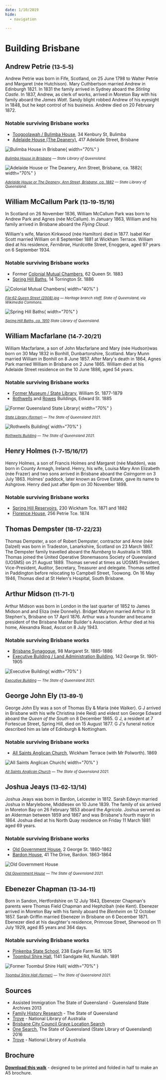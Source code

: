 ```yaml
---
date: 1/10/2019
hide:
  - navigation

---
```


# Building Brisbane 

<!--
Introduction

???+ directions "Directions" 

    Starting point
    Walking directions to first headstone... is the grave of...
    
    ![](../assets/404.png){ width="15%" }
-->

## Andrew Petrie <small>(13‑5‑5)</small>

Andrew Petrie was born in Fife, Scotland, on 25 June 1798 to Walter Petrie and Margaret (née Hutchison). Mary Cuthbertson married Andrew in Edinburgh 1821. In 1831 the family arrived in Sydney aboard the *Stirling Castle*. In 1837, Andrew, as clerk of works, arrived in Moreton Bay with his family aboard the *James Watt*. Sandy blight robbed Andrew of his eyesight in 1848, but he kept control of his business. Andrew died on 20 February 1872.

### Notable surviving Brisbane works

- [Toogoolawah / Bulimba House](https://apps.des.qld.gov.au/heritage-register/detail/?id=600179), 34 Kenbury St, Bulimba
- [Adelaide House (The Deanery)](https://apps.des.qld.gov.au/heritage-register/detail/?id=600078), 417 Adelaide Street, Brisbane

![Bulimba House in Brisbane](../assets/bulimba-house.jpg){ width="70%" }  

*<small>[Bulimba House in Brisbane](http://onesearch.slq.qld.gov.au/permalink/f/1upgmng/slq_alma21218956340002061) — State Library of Queensland.</small>*

![Adelaide House or The Deanery, Ann Street, Brisbane, ca. 1882](../assets/adelaide-house.jpg){ width="70%" }  

*<small>[Adelaide House or The Deanery, Ann Street, Brisbane, ca. 1882](http://onesearch.slq.qld.gov.au/permalink/f/1upgmng/slq_alma21220456580002061) — State Library of Queensland.</small>*


<!--
??? directions "Directions" 

    Walking directions to next headstone... is the grave of...
    
    ![](../assets/404.png){ width="15%" }
-->

## William McCallum Park <small>(13‑19‑15/16)</small>

In Scotland on 26 November 1836, William McCallum Park was born to Andrew Park and Agnes (née McCallum). In January 1863, William and his family arrived in Brisbane aboard the *Flying Cloud*.

William's wife, Marion Kirkwood (née Hamilton) died in 1877. Isabel Ker Scott married William on 8 September 1881 at Wickham Terrace. William died at his residence, *Fernibrae*, Hurdcotte Street, Enoggera, aged 97 years on 6 September 1934.

### Notable surviving Brisbane works

- Former [Colonial Mutual Chambers](https://apps.des.qld.gov.au/heritage-register/detail/?id=600160), 62 Queen St. 1883
- [Spring Hill Baths](https://apps.des.qld.gov.au/heritage-register/detail/?id=600313), 14 Torrington St. 1886


![Colonial Mutual Chambers](../assets/colonial-mutual-chambers.jpg){ width="40%" }  

*<small>[File:62 Queen Street (2008).jpg](https://commons.wikimedia.org/wiki/File:62_Queen_Street_(2008).jpg) — Heritage branch staff, State of Queensland, via Wikimedia Commons.</small>*

![Spring Hill Baths](../assets/spring-hill-baths.jpg){ width="70%" }  

*<small>[Spring Hill Baths, ca. 1910](http://onesearch.slq.qld.gov.au/permalink/f/1upgmng/slq_alma21218338600002061) State Library of Queensland.</small>*


## William Macfarlane <small>(14‑7‑20/21)</small>

William Macfarlane, a son of John Macfarlane and Mary (née Hudson)was born on 30 May 1832 in Bonhill, Dunbartonshire, Scotland. Mary Munn married William in Bonhill on 8 June 1857. After Mary's death in 1864, Agnes Park married William in Brisbane on 2 June 1865. William died at his Adelaide Street residence on the 10 June 1886, aged 54 years.

### Notable surviving Brisbane works

- [Former Museum / State Library](https://apps.des.qld.gov.au/heritage-register/detail/?id=600177), William St. 1877-1879
- [Rothwells](https://apps.des.qld.gov.au/heritage-register/detail/?id=600094) and [Rowes](https://apps.des.qld.gov.au/heritage-register/detail/?id=600095) Buildings, Edward St. 1885

![Former Queensland State Library](../assets/state-library-former.jpg){ width="70%" }  

*<small>[State Library (former)](https://apps.des.qld.gov.au/heritage-register/detail/?id=600177#) — The State of Queensland 2021.</small>*


![Rothwells Building](../assets/rothwells-building.jpg){ width="70%" }  

*<small>[Rothwells Building](https://apps.des.qld.gov.au/heritage-register/detail/?id=600094) — The State of Queensland 2021.</small>*

<!--
![Rowes Building](../assets/rowes-building.jpg){ width="40%" }  

*<small>[Rowes Building](https://apps.des.qld.gov.au/heritage-register/detail/?id=600095#) — The State of Queensland 2021.</small>*
-->

## Henry Holmes <small>(1‑7‑15/16/17)</small>

Henry Holmes, a son of Francis Holmes and Margaret (née Madden), was born in County Armagh, Ireland. Henry, his wife, Louisa Mary Ann Elizabeth (née Frazer) and two sons arrived in Brisbane aboard the *Cairngorm* on 3 July 1863. Holmes' paddock, later known as Grove Estate, gave its name to Ashgrove. Henry died just after 6pm on 30 November 1898.

### Notable surviving Brisbane works

- [Spring Hill Reservoirs](https://apps.des.qld.gov.au/heritage-register/detail/?id=600174), 230 Wickham Tce. 1871 and 1882 
- [Florence House](https://heritage.brisbane.qld.gov.au/heritage-places/391), 256 Petrie Tce. 1874


## Thomas Dempster <small>(18‑17‑22/23)</small>

Thomas Dempster, a son of Robert Dempster, contractor and Anne (née Dalzell) was born in Tradeston, Lanarkshire, Scotland on 23 March 1867. The Dempster family travelled aboard the *Nurnberg* to Australia in 1889. Thomas joined the United Operative Stonemasons Society of Queensland (UOSMS) on 21 August 1889. Thomas served at times as UOSMS President, Vice-President, Auditor, Secretary, Treasurer and delegate. Thomas settled in Paddington before relocating to Campbell Street, Toowong. On 16 May 1946, Thomas died at St Helen's Hospital, South Brisbane.

<!-- what did he do? -->


## Arthur Midson <small>(11‑71‑1)</small>

Arthur Midson was born in London in the last quarter of 1852 to James Midson and and Eliza (née Donnelly). Bridget Malynn married Arthur in St Stephen's, Brisbane on 17 April 1876. Arthur was a founder and became president of the Brisbane Master Builder's Association. Arthur died at his home, Alexandra Road, Ascot on 8 July 1943.

### Notable surviving Brisbane works

- [Brisbane Synagogue](https://apps.des.qld.gov.au/heritage-register/detail/?id=600127), 98 Margaret St. 1885-1886
- [Executive Building / Land Administration Building](https://apps.des.qld.gov.au/heritage-register/detail/?id=600123), 142 George St. 1901-1905


![Executive Building](../assets/executive-building.jpg){ width="70%" }  

*<small>[Executive Building](https://apps.des.qld.gov.au/heritage-register/detail/?id=600123#) — The State of Queensland 2021.</small>*


## George John Ely <small>(13‑89‑1)</small>

George John Ely was a son of Thomas Ely & Maria (née Walker). G J arrived in Brisbane with his wife Christina (née Reid) and eldest son George Edward aboard the *Queen of the South* on 8 December 1865. G J, a resident at 7 Fortescue Street, Spring Hill, died on 15 August 1877. G J's funeral notice described him as late of Edinburgh & Nottingham.

### Notable surviving Brisbane works

- [All Saints Anglican Church](https://apps.des.qld.gov.au/heritage-register/detail/?id=600168), Wickham Terrace (with Mr Polworth). 1869


![All Saints Anglican Church](../assets/all-saints-anglican-church-2009.jpg){ width="70%" }  

*<small>[All Saints Anglican Church](https://apps.des.qld.gov.au/heritage-register/detail/?id=600168#) — The State of Queensland 2021.</small>*


## Joshua Jeays <small>(13‑62‑13/14)</small>

Joshua Jeays was born in Bardon, Leicester in 1812. Sarah Edwyn married Joshua in Marylebone, Middlesex on 10 June 1839. The family of six arrived in Moreton Bay on 26 February 1853 aboard the *Agricola*. Joshua served as an Alderman between 1859 and 1867 and was Brisbane's fourth mayor in 1864. Joshua died at his North Quay residence on Friday 11 March 1881 aged 69 years.

### Notable surviving Brisbane works

- [Old Government House](https://apps.des.qld.gov.au/heritage-register/detail/?id=600118), 2 George St. 1860-1862
- [Bardon House](https://apps.des.qld.gov.au/heritage-register/detail/?id=600053), 41 The Drive, Bardon. 1863-1864


![Old Government House](../assets/old-government-house.jpg)

*<small>[Old Government House](https://apps.des.qld.gov.au/heritage-register/detail/?id=600118) — The State of Queensland 2021.</small>*

## Ebenezer Chapman <small>(13‑34‑11)</small>

Born in Sandon, Hertfordshire on 12 July 1843, Ebenezer Chapman's parents were Thomas Field Chapman and Hephzibah (née Kent). Ebenezer arrived in Moreton Bay with his family aboard the *Blenheim* on 12 October 1857. Sarah Griffin married Ebenezer in Brisbane on 6 December 1871. Ebenezer died at his daughter's residence, Primrose Street, Sherwood on 11 July 1929, aged 85 years and 364 days.

### Notable surviving Brisbane works

- [Pinkenba State School](https://heritage.brisbane.qld.gov.au/heritage-places/1361), 238 Eagle Farm Rd. 1875
- [Toombul Shire Hall](https://apps.des.qld.gov.au/heritage-register/detail/?id=600272), 1141 Sandgate Rd, Nundah. 1891


![Former Toombul Shire Hall](../assets/toombul-shire-hall-former.jpg){ width="70%" } 

*<small>[Toombul Shire Hall (former)](https://apps.des.qld.gov.au/heritage-register/detail/?id=600272) — The State of Queensland 2021.</small>*

<!--
## Acknowledgements

Compiled and presented by 
-->

## Sources

- Assisted Immigration The State of Queensland - Queensland State Archives 2013 
- [Family History Research](https://www.familyhistory.bdm.qld.gov.au) - The State of Queensland
- [Trove](https://trove.nla.gov.au) - National Library of Australia
- [Brisbane City Council Grave Location Search](https://graves.brisbane.qld.gov.au)
- [One Search](https://www.slq.qld.gov.au/search), The State of Queensland (State Library of Queensland) 2016 
- [Trove](https://trove.nla.gov.au) - National Library of Australia

<div class="noprint" markdown="1">

## Brochure

**[Download this walk](../assets/guides/boh.pdf)** - designed to be printed and folded in half to make an A5 brochure.

</div>
